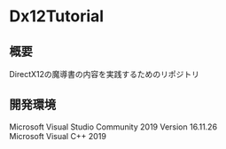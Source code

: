 # Dx12Tutorial  
## 概要  
DirectX12の魔導書の内容を実践するためのリポジトリ  
## 開発環境  
Microsoft Visual Studio Community 2019
Version 16.11.26  
Microsoft Visual C++ 2019  

